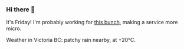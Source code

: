### Hi there :wave:

It's Friday! I'm probably working for [this bunch](https://github.com/kohofinancial), making a service more micro.

Weather in Victoria BC: patchy rain nearby, at +20°C.
